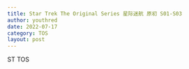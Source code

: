```yaml
---
title: Star Trek The Original Series 星际迷航 原初 S01-S03
author: youthred
date: 2022-07-17
category: TOS
layout: post
---
```


ST TOS